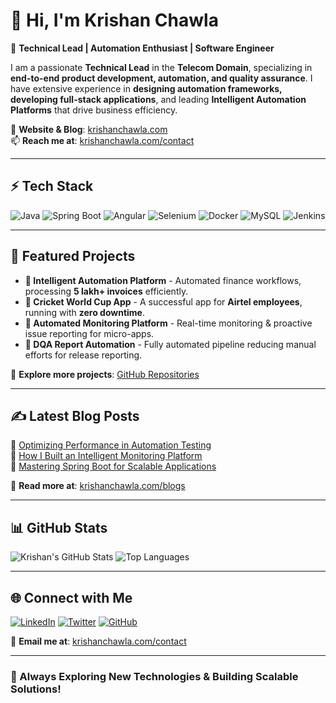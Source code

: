 # 👋 Hi, I'm Krishan Chawla

🚀 **Technical Lead | Automation Enthusiast | Software Engineer**

I am a passionate **Technical Lead** in the **Telecom Domain**, specializing in **end-to-end product development, automation, and quality assurance**. I have extensive experience in **designing automation frameworks, developing full-stack applications**, and leading **Intelligent Automation Platforms** that drive business efficiency.  

🔗 **Website & Blog**: [krishanchawla.com](https://krishanchawla.com)  
📫 **Reach me at**: [krishanchawla.com/contact](https://krishanchawla.com/contact)  

---

## ⚡ Tech Stack

![Java](https://img.shields.io/badge/Java-ED8B00?style=for-the-badge&logo=openjdk&logoColor=white)
![Spring Boot](https://img.shields.io/badge/Spring%20Boot-6DB33F?style=for-the-badge&logo=springboot&logoColor=white)
![Angular](https://img.shields.io/badge/Angular-DD0031?style=for-the-badge&logo=angular&logoColor=white)
![Selenium](https://img.shields.io/badge/Selenium-43B02A?style=for-the-badge&logo=selenium&logoColor=white)
![Docker](https://img.shields.io/badge/Docker-2496ED?style=for-the-badge&logo=docker&logoColor=white)
![MySQL](https://img.shields.io/badge/MySQL-4479A1?style=for-the-badge&logo=mysql&logoColor=white)
![Jenkins](https://img.shields.io/badge/Jenkins-D24939?style=for-the-badge&logo=jenkins&logoColor=white)

---

## 🌟 Featured Projects

- **🚀 Intelligent Automation Platform** - Automated finance workflows, processing **5 lakh+ invoices** efficiently.
- **🏏 Cricket World Cup App** - A successful app for **Airtel employees**, running with **zero downtime**.
- **🔎 Automated Monitoring Platform** - Real-time monitoring & proactive issue reporting for micro-apps.
- **📜 DQA Report Automation** - Fully automated pipeline reducing manual efforts for release reporting.

🔗 **Explore more projects**: [GitHub Repositories](https://github.com/krishanchawla)

---

## ✍ Latest Blog Posts

📌 [Optimizing Performance in Automation Testing](https://krishanchawla.com/blogs)  
📌 [How I Built an Intelligent Monitoring Platform](https://krishanchawla.com/blogs)  
📌 [Mastering Spring Boot for Scalable Applications](https://krishanchawla.com/blogs)  

📝 **Read more at**: [krishanchawla.com/blogs](https://krishanchawla.com/blogs)

---

## 📊 GitHub Stats

![Krishan's GitHub Stats](https://github-readme-stats.vercel.app/api?username=krishanchawla&show_icons=true&theme=radical)
![Top Languages](https://github-readme-stats.vercel.app/api/top-langs/?username=krishanchawla&layout=compact&theme=radical)

---

## 🌐 Connect with Me

[![LinkedIn](https://img.shields.io/badge/LinkedIn-0077B5?style=for-the-badge&logo=linkedin&logoColor=white)](https://linkedin.com/in/krishanchawla)
[![Twitter](https://img.shields.io/badge/Twitter-1DA1F2?style=for-the-badge&logo=twitter&logoColor=white)](https://twitter.com/krishanchawla)
[![GitHub](https://img.shields.io/badge/GitHub-181717?style=for-the-badge&logo=github&logoColor=white)](https://github.com/krishanchawla)

📩 **Email me at**: [krishanchawla.com/contact](https://krishanchawla.com/contact)

---

### 🚀 Always Exploring New Technologies & Building Scalable Solutions!
